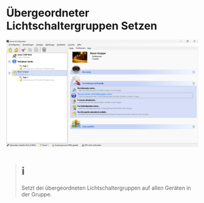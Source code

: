# Übergeordneter Lichtschaltergruppen Setzen
![Übergeordneter Lichtschaltergruppen Setzen](uebergeordneter-lichtschaltergruppen-setzen.png)  

> # ℹ  
>Setzt dei übergeordneten Lichtschaltergruppen auf allen Geräten in der Gruppe.  